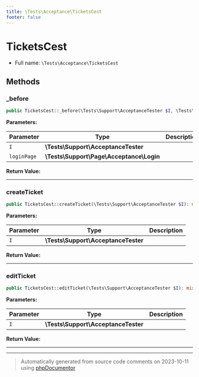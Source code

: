 ```yaml
---
title: \Tests\Acceptance\TicketsCest
footer: false
---
```


# TicketsCest





* Full name: `\Tests\Acceptance\TicketsCest`



## Methods

### _before



```php
public TicketsCest::_before(\Tests\Support\AcceptanceTester $I, \Tests\Support\Page\Acceptance\Login $loginPage): mixed
```








**Parameters:**

| Parameter | Type | Description |
|-----------|------|-------------|
| `I` | **\Tests\Support\AcceptanceTester** |  |
| `loginPage` | **\Tests\Support\Page\Acceptance\Login** |  |


**Return Value:**





---
### createTicket



```php
public TicketsCest::createTicket(\Tests\Support\AcceptanceTester $I): mixed
```








**Parameters:**

| Parameter | Type | Description |
|-----------|------|-------------|
| `I` | **\Tests\Support\AcceptanceTester** |  |


**Return Value:**





---
### editTicket



```php
public TicketsCest::editTicket(\Tests\Support\AcceptanceTester $I): mixed
```








**Parameters:**

| Parameter | Type | Description |
|-----------|------|-------------|
| `I` | **\Tests\Support\AcceptanceTester** |  |


**Return Value:**





---


---
> Automatically generated from source code comments on 2023-10-11 using [phpDocumentor](http://www.phpdoc.org/)
